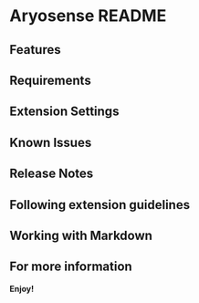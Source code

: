 # Aryosense README

## Features

## Requirements

## Extension Settings

## Known Issues

## Release Notes

## Following extension guidelines

## Working with Markdown

## For more information

**Enjoy!**
